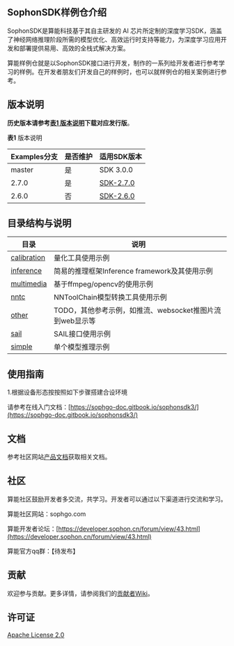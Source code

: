 ## SophonSDK样例仓介绍

SophonSDK是算能科技基于其自主研发的 AI 芯片所定制的深度学习SDK，涵盖了神经网络推理阶段所需的模型优化、高效运行时支持等能力，为深度学习应用开发和部署提供易用、高效的全栈式解决方案。

算能样例仓就是以SophonSDK接口进行开发，制作的一系列给开发者进行参考学习的样例。在开发者朋友们开发自己的样例时，也可以就样例仓的相关案例进行参考。

## 版本说明

**历史版本请参考[表1 版本说明](#Version-Description)下载对应发行版**。

**表1** <a name="Version-Description">版本说明</a>

| Examples分支 | 是否维护 | 适用SDK版本 |
|---|---|---|
| master | 是 | SDK 3.0.0 |
| 2.7.0 | 是 | [SDK-2.7.0](https://sophon-file.sophon.cn/sophon-prod-s3/drive/22/05/31/11/bmnnsdk2_bm1684_v2.7.0_20220531patched.zip) |
| 2.6.0 | 否 | [SDK-2.6.0](https://sophon-file.sophon.cn/sophon-prod-s3/drive/22/02/10/18/bmnnsdk2_bm1684_v2.6.0.zip) |


## 目录结构与说明
| 目录 | 说明 |
|---|---|
| [calibration](./calibration) | 量化工具使用示例 |
| [inference](./inference) | 简易的推理框架Inference framework及其使用示例 |
| [multimedia](./multimedia) | 基于ffmpeg/opencv的使用示例 |
| [nntc](./nntc) | NNToolChain模型转换工具使用示例 |
| [other](./other) | TODO，其他参考示例，如推流、websocket推图片流到web显示等 |
| [sail](./sail) | SAIL接口使用示例 |
| [simple](./simple) | 单个模型推理示例 |


## 使用指南

1.根据设备形态按按照如下步骤搭建合设环境

请参考在线入门文档：[https://sophgo-doc.gitbook.io/sophonsdk3/](https://sophgo-doc.gitbook.io/sophonsdk3/)

## 文档

参考社区网站[产品文档](https://developer.sophon.cn/site/index/document/all/all.html)获取相关文档。

## 社区

算能社区鼓励开发者多交流，共学习。开发者可以通过以下渠道进行交流和学习。

算能社区网站：sophgo.com

算能开发者论坛：[https://developer.sophon.cn/forum/view/43.html](https://developer.sophon.cn/forum/view/43.html)

算能官方qq群：【待发布】

## 贡献

欢迎参与贡献。更多详情，请参阅我们的[贡献者Wiki](./CONTRIBUTING_CN.md)。

## 许可证
[Apache License 2.0](LICENSE)